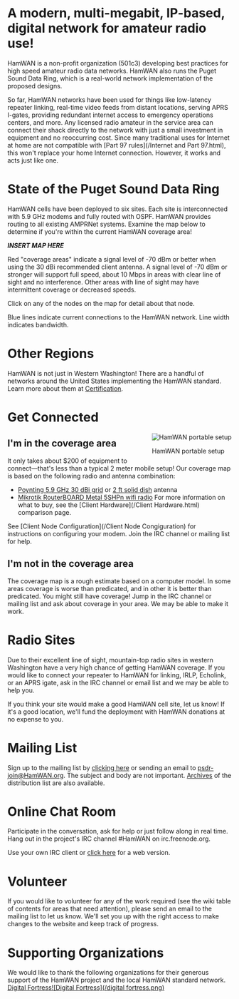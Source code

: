 A modern, multi-megabit, IP-based, digital network for amateur radio use!
=========================================================================
HamWAN is a non-profit organization (501c3) developing best practices for high speed amateur radio data networks. HamWAN also runs the Puget Sound Data Ring, which is a real-world network implementation of the proposed designs.

So far, HamWAN networks have been used for things like low-latency repeater linking, real-time video feeds from distant locations, serving APRS I-gates, providing redundant internet access to emergency operations centers, and more. Any licensed radio amateur in the service area can connect their shack directly to the network with just a small investment in equipment and no reoccurring cost. Since many traditional uses for Internet at home are not compatible with [Part 97 rules](/Internet and Part 97.html), this won't replace your home Internet connection. However, it works and acts just like one.

State of the Puget Sound Data Ring
==================================
HamWAN cells have been deployed to six sites. Each site is interconnected with 5.9 GHz modems and fully routed with OSPF. HamWAN provides routing to all existing AMPRNet systems. Examine the map below to determine if you're within the current HamWAN coverage area!

***INSERT MAP HERE***

Red "coverage areas" indicate a signal level of -70 dBm or better when using the 30 dBi recommended client antenna. A signal level of -70 dBm or stronger will support full speed, about 10 Mbps in areas with clear line of sight and no interference. Other areas with line of sight may have intermittent coverage or decreased speeds.

Click on any of the nodes on the map for detail about that node.

Blue lines indicate current connections to the HamWAN network. Line width indicates bandwidth.

Other Regions
=============
HamWAN is not just in Western Washington! There are a handful of networks around the United States implementing the HamWAN standard. Learn more about them at [Certification](/Certification.html).

Get Connected
=============
<div style="float: right;"><img src="/portable setup.jpg" alt="HamWAN portable setup" /><p>HamWAN portable setup</p></div>

I'm in the coverage area
------------------------
It only takes about $200 of equipment to connect—that's less than a typical 2 meter mobile setup! Our coverage map is based on the following radio and antenna combination:
* [Poynting 5.9 GHz 30 dBi grid](http://www.titanwirelessonline.com/Poynting-5-8GHz-31dBi-Grid-p/at-30gr-58.htm) or [2 ft solid dish](http://www.titanwirelessonline.com/ARC-4-9-5-8GHz-30db-DualPOL-Dish-p/at-da5830sd1-arc.htm) antenna
* [Mikrotik RouterBOARD Metal 5SHPn wifi radio](http://www.balticnetworks.com/routerboard-metal-5shpn.html)
For more information on what to buy, see the [Client Hardware](/Client Hardware.html) comparison page.

See [Client Node Configuration](/Client Node Congiguration) for instructions on configuring your modem. Join the IRC channel or mailing list for help.

I'm not in the coverage area
----------------------------
The coverage map is a rough estimate based on a computer model. In some areas coverage is worse than predicated, and in other it is better than predicated. You might still have coverage! Jump in the IRC channel or mailing list and ask about coverage in your area. We may be able to make it work.

Radio Sites
===========
Due to their excellent line of sight, mountain-top radio sites in western Washington have a very high chance of getting HamWAN coverage. If you would like to connect your repeater to HamWAN for linking, IRLP, Echolink, or an APRS igate, ask in the IRC channel or email list and we may be able to help you.

If you think your site would make a good HamWAN cell site, let us know! If it's a good location, we'll fund the deployment with HamWAN donations at no expense to you.

Mailing List
============
Sign up to the mailing list by [clicking here](http://mail.hamwan.org/mailman/listinfo/psdr) or sending an email to [psdr-join@HamWAN.org](psdr-join@HamWAN.org). The subject and body are not important. [Archives](http://mail.hamwan.org/pipermail/psdr/) of the distribution list are also available.

Online Chat Room
================
Participate in the conversation, ask for help or just follow along in real time. Hang out in the project's IRC channel #HamWAN on irc.freenode.org.

Use your own IRC client or [click here](http://webchat.freenode.net/?nick=HamWAN..&channels=%23HamWAN) for a web version.

Volunteer
=========
If you would like to volunteer for any of the work required (see the wiki table of contents for areas that need attention), please send an email to the mailing list to let us know. We'll set you up with the right access to make changes to the website and keep track of progress.

Supporting Organizations
========================
We would like to thank the following organizations for their generous support of the HamWAN project and the local HamWAN standard network.
[Digital Fortress![Digital Fortress](/digital fortress.png)](dfcolo.com)
